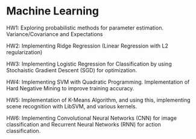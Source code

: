 # Machine Learning

HW1: Exploring probabilistic methods for parameter estimation. Variance/Covariance and Expectations

HW2: Implementing Ridge Regression (Linear Regression with L2 regularization)

HW3: Implementing Logistic Regression for Classification by using Stochaistic Gradient Descent (SGD) for optimization.

HW4: Implementing SVM with Quadratic Programming. Implementation of Hard Negative Mining to improve training accuracy.

HW5: Implementation of K-Means Algorithm, and using this, implementing scene recognition with LibSVM, and various kernels.

HW6: Implementing Convolutional Neural Networks (CNN) for image classification and Recurrent Neural Networks (RNN) for action classification.
